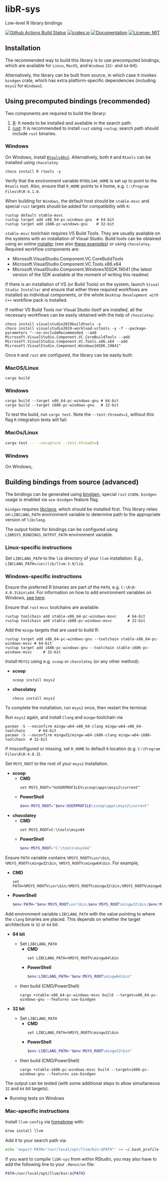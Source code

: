 # libR-sys

Low-level R library bindings

[![Github Actions Build Status](https://github.com/extendr/libR-sys/workflows/Tests/badge.svg)](https://github.com/extendr/libR-sys/actions)
[![crates.io](http://meritbadge.herokuapp.com/libR-sys)](https://crates.io/crates/libR-sys)
[![Documentation](https://docs.rs/libR-sys/badge.svg)](https://docs.rs/libR-sys)
[![License: MIT](https://img.shields.io/badge/License-MIT-yellow.svg)](https://opensource.org/licenses/MIT)

## Installation

The recommended way to build this library is to use precomputed bindings, which are available for `Linux`, `MacOS`, and `Windows` (`32`- and `64`-bit).

Alternatively, the library can be built from source, in which case it invokes `bindgen` crate, which has extra platform-specific dependencies (including `msys2` for `Windows`).


## Using precomputed bindings (recommended)

Two components are required to build the library:
1. [R](https://cran.r-project.org/): It needs to be installed and available in the search path.
2. [rust](https://www.rust-lang.org/learn/get-started): It is recommended to install `rust` using `rustup`; search path should include `rust` binaries.


### **Windows**
On Windows, install [`Rtools40v2`](https://cran.r-project.org/bin/windows/Rtools/).
Alternatively, both `R` and `Rtools` can be installed using `chocolatey`

```Shell
choco install R rtools -y
```
Verify that the environment variable `RTOOLS40_HOME` is set up to point to the `Rtools` root.
Also, ensure that `R_HOME` points to `R` home, e.g. `C:\Program Files\R\R-4.1.0`. 


When building for `Windows`, the default host should be `stable-msvc` and special `rust` targets should be added for compatibility with `R`:
```Shell
rustup default stable-msvc
rustup target add x86_64-pc-windows-gnu  # 64-bit
rustup target add i686-pc-windows-gnu    # 32-bit
```

`stable-msvc` toolchain requires VS Build Tools. They are usually available on the systems with an installation of Visual Studio.
Build tools can be obtained using an online [installer](https://visualstudio.microsoft.com/downloads/#build-tools-for-visual-studio-2019) (see also [these examples](https://docs.microsoft.com/en-us/visualstudio/install/command-line-parameter-examples?view=vs-2019)) or using `chocolatey`.
Required workflow components are:
- Microsoft.VisualStudio.Component.VC.CoreBuildTools 
- Microsoft.VisualStudio.Component.VC.Tools.x86.x64 
- Microsoft.VisualStudio.Component.Windows10SDK.19041 (the latest version of the SDK available at the moment of writing this readme)

If there is an installation of VS (or Build Tools) on the system, launch `Visual Studio Installer` and ensure that either three required workflows are installed as individual components, or the whole `Desktop Development with C++` workflow pack is installed.

If neither VS Build Tools nor Visual Studio itself are installed, all the necessary workflows can be easily obtained with the help of `chocolatey`:
```Shell
choco install visualstudio2019buildtools -y 
choco install visualstudio2019-workload-vctools -y -f --package-parameters "--no-includeRecommended --add Microsoft.VisualStudio.Component.VC.CoreBuildTools --add Microsoft.VisualStudio.Component.VC.Tools.x86.x64 --add Microsoft.VisualStudio.Component.Windows10SDK.19041"  
```

Once `R` and `rust` are configured, the library can be easily built:

### **MacOS/Linux**

```Shell
cargo build
```
### **Windows**
```Shell
cargo build --target x86_64-pc-windows-gnu # 64-bit
cargo build --target i686-pc-windows-gnu   # 32-bit
```


To test the build, run `cargo test`. Note the `--test-threads=1`, without this flag `R` integration tests will fail:

### **MacOs/Linux**
```bash
cargo test -- --nocapture --test-threads=1
```
### **Windows**
On Windows, 


## Building bindings from source (advanced)

The bindings can be generated using [bindgen](https://github.com/rust-lang/rust-bindgen), special `rust` crate. 
`bindgen` usage is enabled via `use-bindgen` feature flag.

`bindgen` requires [libclang](https://clang.llvm.org/docs/Tooling.html), which should be installed first. 
This library relies on `LIBCLANG_PATH` environment variable to determine path to the appropriate version of `libclang`.

The output folder for bindings can be configured using `LIBRSYS_BINDINGS_OUTPUT_PATH` environment variable.
### Linux-specific instructions

Set `LIBCLANG_PATH` to the `lib` directory of your `llvm` installation. E.g.,
`LIBCLANG_PATH=/usr/lib/llvm-3.9/lib`.

### Windows-specific instructions

Ensure the preferred R binaries are part of the `PATH`, e.g. `C:\R\R-4.0.3\bin\x64`.
For information on how to add environment variables on Windows, [see here](https://docs.microsoft.com/en-us/powershell/module/microsoft.powershell.core/about/about_environment_variables?view=powershell-7.1#saving-changes-to-environment-variables).

Ensure that `rust` `msvc` toolchains are available:
```Shell
rustup toolchain add stable-x86_64-pc-windows-msvc     # 64-bit
rustup toolchain add stable-i686-pc-windows-msvc       # 32-bit
```

Add the `mingw` targets that are used to build R:

```Shell
rustup target add x86_64-pc-windows-gnu --toolchain stable-x86_64-pc-windows-msvc # 64-bit
rustup target add i686-pc-windows-gnu --toolchain stable-i686-pc-windows-msvc     # 32-bit
```
Install `MSYS2` using e.g. `scoop` or `chocolatey` (or any other method):
- **scoop**
  ```Shell
  scoop install msys2
  ```
- **chocolatey**
  ```Shell
  choco install msys2
  ```

To complete the installation, run `msys2` once, then restart the terminal.

Run `msys2` again, and install `Clang` and `mingw`-toolchain via

```Shell
pacman -S --noconfirm mingw-w64-x86_64-clang mingw-w64-x86_64-toolchain      # 64-bit
pacman -S --noconfirm mingw32/mingw-w64-i686-clang mingw-w64-i686-toolchain  # 32-bit
```

If misconfigured or missing, set `R_HOME` to default `R` location (e.g. `C:\Program Files\R\R-4.0.3`).


Set `MSYS_ROOT` to the root of your `msys2` installation.
- **scoop**
  - **CMD**
      ```Shell
      set MSYS_ROOT="%USERPROFILE%\scoop\apps\msys2\current"
      ```
  - **PowerShell**
      ```PowerShell
      $env:MSYS_ROOT="$env:USERPROFILE\scoop\apps\msys2\current"
      ```
- **chocolatey**
  - **CMD**
      ```Shell
      set MSYS_ROOT=C:\tools\msys64
      ```
  - **PowerShell**
      ```PowerShell
      $env:MSYS_ROOT="C:\tools\msys64"
      ```

Ensure `PATH` variable contains `%MSYS_ROOT%\usr\bin`, `%MSYS_ROOT%\mingw32\bin`, `%MSYS_ROOT%\mingw64\bin`.
For example,
- **CMD**
  ```Shell
  set PATH=%MSYS_ROOT%\usr\bin;%MSYS_ROOT%\mingw32\bin;%MSYS_ROOT%\mingw64\bin;%PATH%
  ```
- **PowerShell**
  ```PowerShell
  $env:PATH="$env:MSYS_ROOT\usr\bin;$env:MSYS_ROOT\mingw32\bin;$env:MSYS_ROOT\mingw64\bin;$env:PATH"
  ```

Add environment variable `LIBCLANG_PATH` with the value pointing to where the `clang` binaries are placed. This depends on whether the target architecture is `32` or `64` bit.

- **64 bit**
  - Set `LIBCLANG_PATH`
    - **CMD**
        ```Shell
        set LIBCLANG_PATH=%MSYS_ROOT%\mingw64\bin 
        ```
    - **PowerShell**
      ```PowerShell
      $env:LIBCLANG_PATH="$env:MSYS_ROOT\mingw64\bin"
      ```
  - then build (CMD/PowerShell)
    ```Shell
    cargo +stable-x86_64-pc-windows-msvc build --target=x86_64-pc-windows-gnu --features use-bindgen
    ``` 

- **32 bit**
  - Set `LIBCLANG_PATH`
    - **CMD**
        ```Shell
        set LIBCLANG_PATH=%MSYS_ROOT%\mingw32\bin 
        ```
    - **PowerShell**
      ```PowerShell
      $env:LIBCLANG_PATH="$env:MSYS_ROOT\mingw32\bin"
      ```
  - then build (CMD/PowerShell)
    ```Shell
    cargo +stable-i686-pc-windows-msvc build --target=i686-pc-windows-gnu --features use-bindgen
    ``` 

The output can be tested (with some additional steps to allow simultaneous `32` and `64` bit targets).

<details>
  <summary>Running tests on Windows</summary>

  - **64-bit**
    - **CMD**
      ```Shell
      set OLD_PATH=%PATH%                        # Captures current PATH
      set PATH=%R_HOME%\bin\x64;%PATH%           # Prepends with correct R directory
      set LIBCLANG_PATH=%MSYS_ROOT%\mingw64\bin  # Path to libclang
      cargo +stable-x86_64-pc-windows-msvc test --target x86_64-pc-windows-gnu --features use-bindgen -- --nocapture --test-threads=1
      set PATH=%OLD_PATH%                        # Resets PATH to the original value
      ```
    - **PowerShell**
      ```PowerShell
      $OLD_PATH=$env:PATH                              # Captures current PATH
      $env:PATH="$env:R_HOME\bin\x64;$env:PATH"        # Prepends with correct R directory
      $env:LIBCLANG_PATH="$env:MSYS_ROOT\mingw64\bin"  # Path to libclang
      cargo +stable-x86_64-pc-windows-msvc test --target x86_64-pc-windows-gnu --features use-bindgen -- --nocapture --test-threads=1
      $env:PATH=$OLD_PATH                              # Resets PATH to the original value
      ```
  - **32-bit**
    - **CMD**
      ```Shell
      set OLD_PATH=%PATH%                        # Captures current PATH
      set PATH=%R_HOME%\bin\i386;%PATH%          # Prepends with correct R directory
      set LIBCLANG_PATH=%MSYS_ROOT%\mingw32\bin  # Path to libclang
      cargo +stable-i686-pc-windows-msvc test --target i686-pc-windows-gnu --features use-bindgen -- --nocapture --test-threads=1
      set PATH=%OLD_PATH%                        # Resets PATH to the original value
      ```
    - **PowerShell**
      ```PowerShell
      $OLD_PATH=$env:PATH                              # Captures current PATH
      $env:PATH="$env:R_HOME\bin\i386;$env:PATH"       # Prepends with correct R directory
      $env:LIBCLANG_PATH="$env:MSYS_ROOT\mingw32\bin"  # Path to libclang
      cargo +stable-i686-pc-windows-msvc test --target i686-pc-windows-gnu --features use-bindgen -- --nocapture --test-threads=1
      $env:PATH=$OLD_PATH                              # Resets PATH to the original value
      ```


  </details>


### Mac-specific instructions

Install `llvm-config` via [homebrew](https://brew.sh/) with:

```bash
brew install llvm
```

Add it to your search path via:

```bash
echo 'export PATH="/usr/local/opt/llvm/bin:$PATH"' >> ~/.bash_profile
```

If you want to compile `libR-sys` from within RStudio, you may also have to add the following line to your `.Renviron` file:

```bash
PATH=/usr/local/opt/llvm/bin:${PATH}
```
